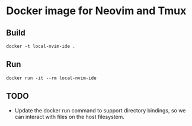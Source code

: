 # Docker image for Neovim and Tmux

## Build

```
docker -t local-nvim-ide .
```

## Run

```
docker run -it --rm local-nvim-ide
```

## TODO
* Update the docker run command to support directory bindings, so we can interact with files on the host filesystem.
